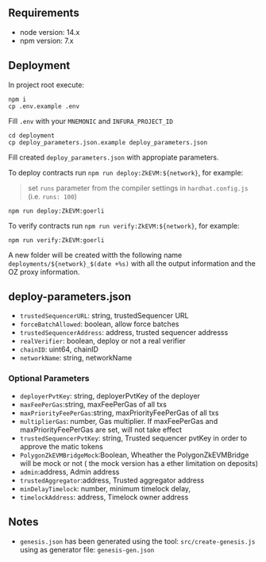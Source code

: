 ## Requirements

- node version: 14.x
- npm version: 7.x

## Deployment

In project root execute:

```
npm i
cp .env.example .env
```

Fill `.env` with your `MNEMONIC` and `INFURA_PROJECT_ID`

```
cd deployment
cp deploy_parameters.json.example deploy_parameters.json
```

Fill created `deploy_parameters.json` with appropiate parameters.

To deploy contracts run `npm run deploy:ZkEVM:${network}`, for example:

> set `runs` parameter from the compiler settings in `hardhat.config.js` (i.e. `runs: 100`)

```
npm run deploy:ZkEVM:goerli
```

To verify contracts run `npm run verify:ZkEVM:${network}`, for example:

```
npm run verify:ZkEVM:goerli
```

A new folder will be created witth the following name `deployments/${network}_$(date +%s)` with all the output information and the OZ proxy information.

## deploy-parameters.json

- `trustedSequencerURL`: string, trustedSequencer URL
- `forceBatchAllowed`: boolean, allow force batches
- `trustedSequencerAddress`: address, trusted sequencer addresss
- `realVerifier`: boolean, deploy or not a real verifier
- `chainID`: uint64, chainID
- `networkName`: string, networkName

### Optional Parameters

- `deployerPvtKey`: string, deployerPvtKey of the deployer
- `maxFeePerGas`:string, maxFeePerGas of all txs
- `maxPriorityFeePerGas`:string, maxPriorityFeePerGas of all txs
- `multiplierGas`: number, Gas multiplier. If maxFeePerGas and maxPriorityFeePerGas are set, will not take effect
- `trustedSequencerPvtKey`: string, Trusted sequencer pvtKey in order to approve the matic tokens
- `PolygonZkEVMBridgeMock`:Boolean, Wheather the PolygonZkEVMBridge will be mock or not ( the mock version has a ether limitation on deposits)
- `admin`:address, Admin address
- `trustedAggregator`:address, Trusted aggregator address
- `minDelayTimelock`: number, minimum timelock delay,
- `timelockAddress`: address, Timelock owner address

## Notes

- `genesis.json` has been generated using the tool: `src/create-genesis.js` using as generator file: `genesis-gen.json`
